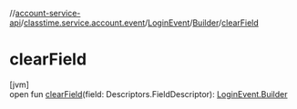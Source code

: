 //[account-service-api](../../../../index.md)/[classtime.service.account.event](../../index.md)/[LoginEvent](../index.md)/[Builder](index.md)/[clearField](clear-field.md)

# clearField

[jvm]\
open fun [clearField](clear-field.md)(field: Descriptors.FieldDescriptor): [LoginEvent.Builder](index.md)
